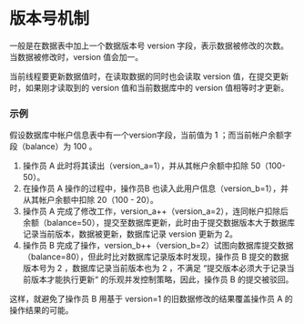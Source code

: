 # 版本号机制

一般是在数据表中加上一个数据版本号 version 字段，表示数据被修改的次数。当数据被修改时，version 值会加一。

当前线程要更新数据值时，在读取数据的同时也会读取 version 值，在提交更新时，如果刚才读取到的 version 值和当前数据库中的 version 值相等时才更新。


### 示例

假设数据库中帐户信息表中有一个version字段，当前值为 1 ；而当前帐户余额字段（balance）为 100 。

1. 操作员 A 此时将其读出（version_a=1），并从其帐户余额中扣除 50（100-50）。
2. 在操作员 A 操作的过程中，操作员B 也读入此用户信息（version_b=1），并从其帐户余额中扣除 20（100 - 20）。
3. 操作员 A 完成了修改工作，version_a++（version_a=2），连同帐户扣除后余额（balance=50），提交至数据库更新，此时由于提交数据版本大于数据库记录当前版本，数据被更新，数据库记录 version 更新为 2。
4. 操作员 B 完成了操作，version_b++（version_b=2）试图向数据库提交数据（balance=80），但此时比对数据库记录版本时发现，操作员 B 提交的数据版本号为 2 ，数据库记录当前版本也为 2 ，不满足 “提交版本必须大于记录当前版本才能执行更新“ 的乐观并发控制策略，因此，操作员 B 的提交被驳回。

这样，就避免了操作员 B 用基于 version=1 的旧数据修改的结果覆盖操作员 A 的操作结果的可能。
